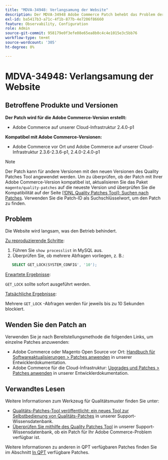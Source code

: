 ```yaml
---
title: "MDVA-34948: Verlangsamung der Website"
description: Der MDVA-34948 Adobe Commerce Patch behebt das Problem der Verlangsamung der Website. Dieser Patch ist verfügbar, wenn das [Quality Patches Tool (QPT)](/help/announcements/adobe-commerce-announcements/magento-quality-patches-released-new-tool-to-self-serve-quality-patches.md) 1.1.1 installiert ist. Die Patch-ID lautet MDVA-34948. Bitte beachten Sie, dass das Problem in Adobe Commerce Version 2.4.1 behoben wurde.
exl-id: ba5417b3-a71c-4f1b-877b-4e7206f86660
feature: Observability, Configuration
role: Admin
source-git-commit: 958179e0f3efe08e65ea8b0c4c4e1015e3c5bb76
workflow-type: tm+mt
source-wordcount: '305'
ht-degree: 0%

---
```


# MDVA-34948: Verlangsamung der Website


## Betroffene Produkte und Versionen

**Der Patch wird für die Adobe Commerce-Version erstellt:**

* Adobe Commerce auf unserer Cloud-Infrastruktur 2.4.0-p1

**Kompatibel mit Adobe Commerce-Versionen:**

* Adobe Commerce vor Ort und Adobe Commerce auf unserer Cloud-Infrastruktur 2.3.6-2.3.6-p1, 2.4.0-2.4.0-p1

>[!NOTE]
>
>Der Patch kann für andere Versionen mit den neuen Versionen des Quality Patches Tool angewendet werden. Um zu überprüfen, ob der Patch mit Ihrer Adobe Commerce-Version kompatibel ist, aktualisieren Sie das Paket `magento/quality-patches` auf die neueste Version und überprüfen Sie die Kompatibilität auf der Seite [[!DNL Quality Patches Tool]: Suchen nach Patches](https://devdocs.magento.com/quality-patches/tool.html#patch-grid). Verwenden Sie die Patch-ID als Suchschlüsselwort, um den Patch zu finden.

## Problem

Die Website wird langsam, was den Betrieb behindert.

<u>Zu reproduzierende Schritte</u>:

1. Führen Sie `show processlist` in MySQL aus.
1. Überprüfen Sie, ob mehrere Abfragen vorliegen, z. B.:

```sql
   SELECT GET_LOCK(SYSTEM_CONFIG', '10');
```

<u>Erwartete Ergebnisse</u>:

`GET_LOCK` sollte sofort ausgeführt werden.

<u>Tatsächliche Ergebnisse</u>:

Mehrere `GET_LOCK` -Abfragen werden für jeweils bis zu 10 Sekunden blockiert.

## Wenden Sie den Patch an

Verwenden Sie je nach Bereitstellungsmethode die folgenden Links, um einzelne Patches anzuwenden:

* Adobe Commerce oder Magento Open Source vor Ort: [Handbuch für Softwareaktualisierungen > Patches anwenden](https://devdocs.magento.com/guides/v2.4/comp-mgr/patching/mqp.html) in unserer Entwicklerdokumentation.
* Adobe Commerce für die Cloud-Infrastruktur: [Upgrades und Patches > Patches anwenden](https://devdocs.magento.com/cloud/project/project-patch.html) in unserer Entwicklerdokumentation.

## Verwandtes Lesen

Weitere Informationen zum Werkzeug für Qualitätsmuster finden Sie unter:

* [Qualitäts-Patches-Tool veröffentlicht: ein neues Tool zur Selbstbedienung von Qualitäts-Patches](/help/announcements/adobe-commerce-announcements/magento-quality-patches-released-new-tool-to-self-serve-quality-patches.md) in unserer Support-Wissensdatenbank.
* [Überprüfen Sie mithilfe des Quality Patches Tool](/help/support-tools/patches-available-in-qpt-tool/check-patch-for-magento-issue-with-magento-quality-patches.md) in unserer Support-Wissensdatenbank, ob ein Patch für Ihr Adobe Commerce-Problem verfügbar ist.

Weitere Informationen zu anderen in QPT verfügbaren Patches finden Sie im Abschnitt [In QPT](https://support.magento.com/hc/en-us/sections/360010506631-Patches-available-in-QPT-tool-) verfügbare Patches.
